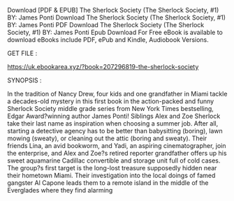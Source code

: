 Download [PDF & EPUB] The Sherlock Society (The Sherlock Society, #1) BY: James Ponti Download The Sherlock Society (The Sherlock Society, #1) BY: James Ponti PDF Download The Sherlock Society (The Sherlock Society, #1) BY: James Ponti Epub Download For Free eBook is available to download eBooks include PDF, ePub and Kindle, Audiobook Versions.

GET FILE :

https://uk.ebookarea.xyz/?book=207296819-the-sherlock-society

SYNOPSIS : 

In the tradition of Nancy Drew, four kids and one grandfather in Miami tackle a decades-old mystery in this first book in the action-packed and funny Sherlock Society middle grade series from New York Times bestselling, Edgar Award?winning author James Ponti! Siblings Alex and Zoe Sherlock take their last name as inspiration when choosing a summer job. After all, starting a detective agency has to be better than babysitting (boring), lawn mowing (sweaty), or cleaning out the attic (boring and sweaty). Their friends Lina, an avid bookworm, and Yadi, an aspiring cinematographer, join the enterprise, and Alex and Zoe?s retired reporter grandfather offers up his sweet aquamarine Cadillac convertible and storage unit full of cold cases. The group?s first target is the long-lost treasure supposedly hidden near their hometown Miami. Their investigation into the local doings of famed gangster Al Capone leads them to a remote island in the middle of the Everglades where they find alarming 
